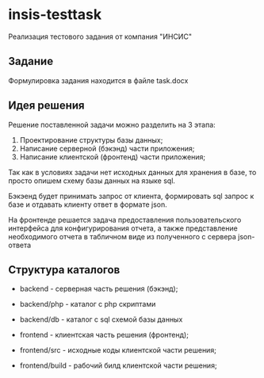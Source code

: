 insis-testtask
==============

Реализация тестового задания 
от компания "ИНСИС" 


Задание
-------

Формулировка задания находится в файле task.docx


Идея решения
------------

Решение поставленной задачи можно разделить на 3 этапа:

1) Проектирование структуры базы данных;
2) Написание серверной (бэкэнд) части приложения;
3) Написание клиентской (фронтенд) части приложения;

Так как в условиях задачи нет исходных данных для хранения в базе, то просто
опишем схему базы данных на языке sql.

Бэкэенд будет принимать запрос от клиента, формировать sql запрос к базе и 
отдавать клиенту ответ в формате json. 

На фронтенде решается задача предоставления пользовательского интерфейса для 
конфигурирования отчета, а также представление необходимого отчета в табличном
виде из полученного с сервера json-ответа

Структура каталогов
-------------------

*  backend  - серверная часть решения (бэкэнд);

  * backend/php - каталог с php скриптами
  * backend/db  - каталог с sql схемой базы данныx

*  frontend - клиентская часть решения (фронтенд);

  * frontend/src   - исходные коды клиентской части решения;
  * frontend/build - рабочий билд клиентской части решения;
